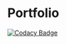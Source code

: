 # Portfolio
[![Codacy Badge](https://api.codacy.com/project/badge/Grade/884620ae94a6467fa883f758568a566c)](https://app.codacy.com/manual/borgine/Portfolio?utm_source=github.com&utm_medium=referral&utm_content=kirokou/Portfolio&utm_campaign=Badge_Grade_Dashboard)